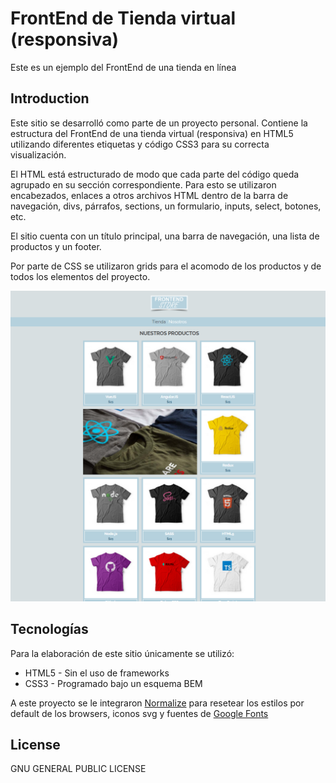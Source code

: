 # FrontEnd de Tienda virtual (responsiva)
Este es un ejemplo del FrontEnd de una tienda en línea

## Introduction
Este sitio se desarrolló como parte de un proyecto personal. Contiene la estructura del FrontEnd de una tienda virtual (responsiva) en HTML5 utilizando diferentes etiquetas y código CSS3 para su correcta visualización.

El HTML está estructurado de modo que cada parte del código queda agrupado en su sección correspondiente. Para esto se utilizaron encabezados, enlaces a otros archivos HTML dentro de la barra de navegación, divs, párrafos, sections, un formulario, inputs, select, botones, etc.

El sitio cuenta con un título principal, una barra de navegación, una lista de productos y un footer.

Por parte de CSS se utilizaron grids para el acomodo de los productos y de todos los elementos del proyecto.

![Vista previa](img/preview.png)

## Tecnologías

Para la elaboración de este sitio únicamente se utilizó:

* HTML5 - Sin el uso de frameworks
* CSS3 - Programado bajo un esquema BEM

A este proyecto se le integraron [Normalize] para resetear los estilos por default de los browsers, iconos svg y fuentes de [Google Fonts]

## License

GNU GENERAL PUBLIC LICENSE

[//]: # (These are reference links used in the body of this note and get stripped out when the markdown processor does its job. There is no need to format nicely because it shouldn't be seen. Thanks SO - http://stackoverflow.com/questions/4823468/store-comments-in-markdown-syntax)
   
   [Normalize]: <https://necolas.github.io/normalize.css/>
   [Google Fonts]: <https://fonts.google.com/>
   [Vista previa]: <https://cmjdesarrollo.github.io/02FrontEndStore/>
